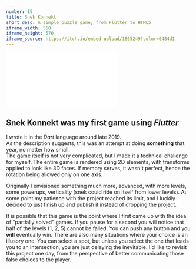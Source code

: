 ```yaml
---
number: 15
title: Snek Konnekt
short_desc: A simple puzzle game, from Flutter to HTML5
iframe_width: 550
iframe_height: 570
iframe_source: https://itch.io/embed-upload/1865249?color=0484d1
---
```


<iframe style="font-size: larger; width: {{ page.iframe_width }}px; height: {{ page.iframe_height }}px;" 
        width="{{ page.iframe_width }}" height="{{ page.iframe_height }}"
        frameborder="0"
        src="{{ page.iframe_source }}">
</iframe>

## Snek Konnekt was my first game using *Flutter*
I wrote it in the *Dart* language around late 2019.  
As the description suggests, this was an attempt at doing **something** that year, no matter how small.  
The game itself is not very complicated, but I made it a technical challenge for myself. The entire game is rendered using 2D elements, with transforms applied to look like 3D faces. If memory serves, it wasn't perfect, hence the rotation being allowed only on one axis.  

Originally I envisioned something much more, advanced, with more levels, some powerups, verticality (snek could ride on itself from lower levels). At some point my patience with the project reached its limit, and I luckily decided to just finish up and publish it instead of dropping the project.  

It is possible that this game is the point where I first came up with the idea of "partially solved" games. If you pause for a second you will notice that half of the levels (1, 2, 5) cannot be failed. You can push any button and you **will** eventually win. There are also many situations where your choice is an illusory one. You can select a spot, but unless you select the one that leads you to an intersection, you are just delaying the inevitable. I'd like to revisit this project one day, from the perspective of better communicating those false choices to the player.
